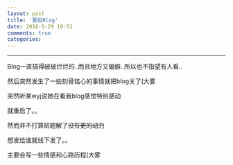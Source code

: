 ```yaml
---
layout: post
title: '重启Blog'
date: 2016-5-29 19:51
comments: true
categories:
---
```


<script type="text/javascript" src="http://cdn.mathjax.org/mathjax/latest/MathJax.js?config=default"></script>
<!--more-->

---

Blog一直搞得破破烂烂的..而且地方又偏僻..所以也不指望有人看..

然后突然发生了一些刻骨铭心的事情就把blog关了(大雾

突然听某wyj说她在看我blog感觉特别感动

就重启了。。

然而并不打算贴题解了<del>没有更的动力</del>

想发给谁就线下发了。。

主要会写一些情感和心路历程(大雾